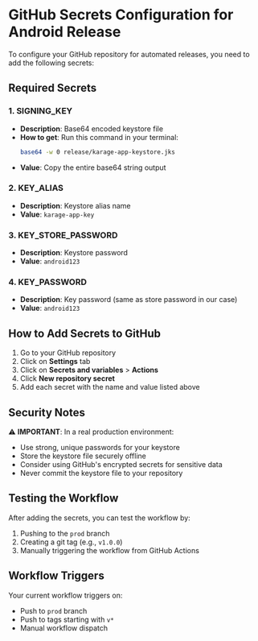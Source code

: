 # GitHub Secrets Configuration for Android Release

To configure your GitHub repository for automated releases, you need to add the following secrets:

## Required Secrets

### 1. SIGNING_KEY
- **Description**: Base64 encoded keystore file
- **How to get**: Run this command in your terminal:
  ```bash
  base64 -w 0 release/karage-app-keystore.jks
  ```
- **Value**: Copy the entire base64 string output

### 2. KEY_ALIAS
- **Description**: Keystore alias name
- **Value**: `karage-app-key`

### 3. KEY_STORE_PASSWORD
- **Description**: Keystore password
- **Value**: `android123`

### 4. KEY_PASSWORD
- **Description**: Key password (same as store password in our case)
- **Value**: `android123`

## How to Add Secrets to GitHub

1. Go to your GitHub repository
2. Click on **Settings** tab
3. Click on **Secrets and variables** > **Actions**
4. Click **New repository secret**
5. Add each secret with the name and value listed above

## Security Notes

⚠️ **IMPORTANT**: In a real production environment:
- Use strong, unique passwords for your keystore
- Store the keystore file securely offline
- Consider using GitHub's encrypted secrets for sensitive data
- Never commit the keystore file to your repository

## Testing the Workflow

After adding the secrets, you can test the workflow by:
1. Pushing to the `prod` branch
2. Creating a git tag (e.g., `v1.0.0`)
3. Manually triggering the workflow from GitHub Actions

## Workflow Triggers

Your current workflow triggers on:
- Push to `prod` branch
- Push to tags starting with `v*`
- Manual workflow dispatch
